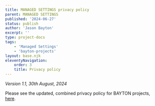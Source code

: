 ```yaml
---
title: MANAGED SETTINGS privacy policy
parent: MANAGED SETTINGS
published: '2024-06-27'
status: publish
author: 'Jason Bayton'
excerpt: ''
type: project-docs
tags: 
    - 'Managed Settings'
    - 'bayton-projects'
layout: base.njk
eleventyNavigation: 
    order: 3
    title: Privacy policy
---
```

_Version 1.1, 30th August, 2024_

Please see the updated, combined privacy policy for BAYTON projects, [here](/projects/privacy-policy/).